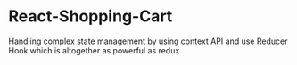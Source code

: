 # React-Shopping-Cart
Handling complex state management by using context API and use Reducer Hook which is altogether as powerful as redux.
